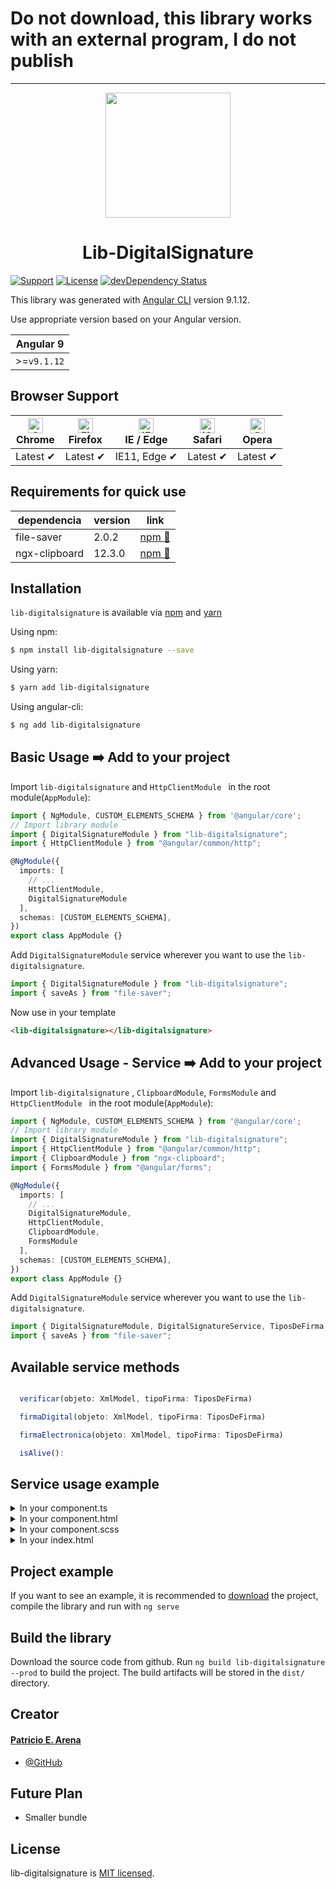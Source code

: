 <h1>  Do not download, this library works with an external program, I do not publish</h1>

----

<p align="center">
  <img height="200px" width="200px" style="text-align: center;" src="https://angular.io/assets/images/logos/angular/angular.svg">
  <h1 align="center">Lib-DigitalSignature</h1>
</p>

[![Support](https://img.shields.io/badge/Support-Angular%209%2B-blue.svg?style=flat-square)]()
[![License](https://img.shields.io/badge/license-MIT-blue.svg?style=flat-square)]()
[![devDependency Status](https://img.shields.io/david/expressjs/express.svg?style=flat-square)]()

This library was generated with [Angular CLI](https://github.com/angular/angular-cli) version 9.1.12.

Use appropriate version based on your Angular version.

|  Angular 9  |
| ----------- |
| >=`v9.1.12` |


## Browser Support

| [<img src="https://raw.githubusercontent.com/alrra/browser-logos/master/src/chrome/chrome_48x48.png" alt="Chrome" width="24px" height="24px" />](http://godban.github.io/browsers-support-badges/)</br>Chrome | [<img src="https://raw.githubusercontent.com/alrra/browser-logos/master/src/firefox/firefox_48x48.png" alt="Firefox" width="24px" height="24px" />](http://godban.github.io/browsers-support-badges/)</br>Firefox | [<img src="https://raw.githubusercontent.com/alrra/browser-logos/master/src/edge/edge_48x48.png" alt="IE / Edge" width="24px" height="24px" />](http://godban.github.io/browsers-support-badges/)</br>IE / Edge | [<img src="https://raw.githubusercontent.com/alrra/browser-logos/master/src/safari-ios/safari-ios_48x48.png" alt="iOS Safari" width="24px" height="24px" />](http://godban.github.io/browsers-support-badges/)</br>Safari | [<img src="https://raw.githubusercontent.com/alrra/browser-logos/master/src/opera/opera_48x48.png" alt="Opera" width="24px" height="24px" />](http://godban.github.io/browsers-support-badges/)</br>Opera |
| ------------------------------------------------------------------------------------------------------------------------------------------------------------------------------------------------------------- | ----------------------------------------------------------------------------------------------------------------------------------------------------------------------------------------------------------------- | --------------------------------------------------------------------------------------------------------------------------------------------------------------------------------------------------------------- | ------------------------------------------------------------------------------------------------------------------------------------------------------------------------------------------------------------------------- | --------------------------------------------------------------------------------------------------------------------------------------------------------------------------------------------------------- |
| Latest ✔                                                                                                                                                                                                      | Latest ✔                                                                                                                                                                                                          | IE11, Edge ✔                                                                                                                                                                                                    | Latest ✔                                                                                                                                                                                                                  | Latest ✔                                                                                                                                                                                                  |

## Requirements for quick use

| dependencia | version | link |
|----------|-------|--------|
| file-saver | 2.0.2 | [npm :link:](https://www.npmjs.com/package/file-saver/) |
| ngx-clipboard | 12.3.0| [npm :link:](https://www.npmjs.com/package/ngx-clipboard/) |

## Installation

`lib-digitalsignature` is available via [npm](https://www.npmjs.com/package/lib-digitalsignature) and [yarn](https://yarnpkg.com/package/lib-digitalsignature)

Using npm:

```bash
$ npm install lib-digitalsignature --save
```

Using yarn:

```bash
$ yarn add lib-digitalsignature
```

Using angular-cli:

```bash
$ ng add lib-digitalsignature
```

## Basic Usage :arrow_right: Add to your project

Import `lib-digitalsignature`  and `HttpClientModule ` in the root module(`AppModule`):

```typescript
import { NgModule, CUSTOM_ELEMENTS_SCHEMA } from '@angular/core';
// Import library module
import { DigitalSignatureModule } from "lib-digitalsignature";
import { HttpClientModule } from "@angular/common/http";

@NgModule({
  imports: [
    // ...
    HttpClientModule,
    DigitalSignatureModule
  ],
  schemas: [CUSTOM_ELEMENTS_SCHEMA],
})
export class AppModule {}
```

Add `DigitalSignatureModule` service wherever you want to use the `lib-digitalsignature`.

```typescript
import { DigitalSignatureModule } from "lib-digitalsignature";
import { saveAs } from "file-saver";
```

Now use in your template

```html
<lib-digitalsignature></lib-digitalsignature>
```

## Advanced Usage - Service :arrow_right: Add to your project

Import `lib-digitalsignature` , `ClipboardModule`, `FormsModule` and  `HttpClientModule ` in the root module(`AppModule`):

```typescript
import { NgModule, CUSTOM_ELEMENTS_SCHEMA } from '@angular/core';
// Import library module
import { DigitalSignatureModule } from "lib-digitalsignature";
import { HttpClientModule } from "@angular/common/http";
import { ClipboardModule } from "ngx-clipboard";
import { FormsModule } from "@angular/forms";

@NgModule({
  imports: [
    // ...
    DigitalSignatureModule,
    HttpClientModule,
    ClipboardModule,
    FormsModule
  ],
  schemas: [CUSTOM_ELEMENTS_SCHEMA],
})
export class AppModule {}
```

Add `DigitalSignatureModule` service wherever you want to use the `lib-digitalsignature`.

```typescript
import { DigitalSignatureModule, DigitalSignatureService, TiposDeFirma, XmlModel } from "lib-digitalsignature";
import { saveAs } from "file-saver";
```

## Available service methods

```typescript

  verificar(objeto: XmlModel, tipoFirma: TiposDeFirma)

  firmaDigital(objeto: XmlModel, tipoFirma: TiposDeFirma)

  firmaElectronica(objeto: XmlModel, tipoFirma: TiposDeFirma)

  isAlive():

```

## Service usage example

<details>
  <summary>In your component.ts</summary>

```typescript
import { Component, OnInit } from '@angular/core';
import { DigitalSignatureModule, DigitalSignatureService, TiposDeFirma, XmlModel } from "lib-digitalsignature";
import { saveAs } from "file-saver";

@Component({
  selector: 'app-root',
  templateUrl: './app.component.html',
  styleUrls: ['./app.component.css']
})

// Advanced Usage - Service
export class AppComponent implements OnInit {

  public TiposDeFirma: any = [
    { key: "Xades-BES - Sin ds:Object", value: TiposDeFirma.Xades_BES_Sin_ds_Object },
    { key: "Xades-BES - Con ds:Object", value: TiposDeFirma.Xades_BES_Con_ds_Object },
  ];
  public TipoDeFirma = TiposDeFirma.Xades_BES_Sin_ds_Object;
  public text: String;
  public textPreview: String = "";
  public objeto: XmlModel;
  public isEnabled = false;
  public showPreview = false;
  public fileUrl;
  public responseFirma;

  constructor(
    public signatureService: DigitalSignatureService
  ) { }

  public ngOnInit() {
    this.text = '<?xml version="1.0" encoding="UTF-8" standalone="no" ?>\n' +
      "<Tour>\n" +
      "   <NombreTour> The Offspring y Bad Religion </NombreTour> \n" +
      "   <Fecha> 24/10/2019 19:00:00 </Fecha>\n" +
      "   <Videos>\n" +
      // tslint:disable-next-line: max-line-length
      '       <video nombre="Bad Religion - 21st century digital boy - Luna Park - 24/10/2019">https://www.youtube.com/watch?v=iDVeAAvFb3U</video> \n' +
      '       <video nombre="The Offspring - Americana - Luna Park - 24/10/2019">https://www.youtube.com/watch?v=Zd7bAu7hVZQ</video> \n' +
      "   </Videos>\n" +
      "</Tour>";
  }

  public FirmarDigital() {
    this.isEnabled = false;
    this.showPreview = false;
    this.textPreview = "";
    this.objeto = new XmlModel();
    this.objeto.Archivo = this.text;
    this.signatureService.firmaDigital(this.objeto, this.TipoDeFirma).subscribe(
      (resp) => {
        // tslint:disable-next-line: no-empty
        if (resp === "-1") {
        } else if (resp === "-2") {
          alert("Certificado: Certificado no valido");
        } else {
          this.responseFirma = resp;
          this.isEnabled = true;
        }
      }, (err) => {
        const message = JSON.parse(err.error).ExceptionMessage;
        alert("Certificado: " + message);
      });
  }

  public FirmarElectronica() {
    this.isEnabled = false;
    this.showPreview = false;
    this.textPreview = "";
    this.objeto = new XmlModel();
    this.objeto.Archivo = this.text;
    this.signatureService.firmaElectronica(this.objeto, this.TipoDeFirma).subscribe(
      (resp) => {
        // tslint:disable-next-line: no-empty
        if (resp === "-1") {
        } else if (resp === "-2") {
          alert("Certificado: Certificado no valido");
        } else {
          this.responseFirma = resp;
          this.isEnabled = true;
        }
      }, (err) => {
        const message = JSON.parse(err.error).ExceptionMessage;
        alert("Certificado: " + message);
      });
  }

  public Verificar() {
    this.objeto = new XmlModel();
    this.objeto.Archivo = this.text;
    this.signatureService.verificar(this.objeto, this.TipoDeFirma).subscribe(
      (resp) => {

        const data = JSON.parse(JSON.stringify(resp.data));
        const cantTotalDeFirmas = data.length;
        let firmasValidas = 0;
        let firmasInvalidas = 0;

        data.forEach((element) => {
          if (data[data.indexOf(element)].IsValid === true) {
            firmasValidas = firmasValidas + 1;
          }
        });

        firmasInvalidas = cantTotalDeFirmas - firmasValidas;

        if (cantTotalDeFirmas === firmasValidas) {
          alert("Cantidad de firmas validas: " + firmasValidas);
        } else {
          alert("Cantidad de firmas validas: " + firmasValidas + " Cantidad de firmas invalidas: " + firmasInvalidas);
        }
      }, (err) => {
        const message = err.error.ExceptionMessage;
        alert("Firmas: " + message);
      });
  }

  public downloadFile() {
    const blob = new Blob([this.responseFirma], { type: "text/xml; charset=utf-8" });
    saveAs(blob, "Document.xml");
  }

  public preview() {
    this.showPreview = true;
    this.textPreview = this.responseFirma;
  }

  public changeType(event) {
    const key = event.target.value;
    const value = this.TiposDeFirma.find((item) => item.key === key).value;
    this.TipoDeFirma = value;
  }

  public copyMessage() {
    alert("Documento copiado");
  }

}

```
</details>

<details>
  <summary>In your component.html</summary>

```html
<section class="ss-d ss-style-triangles">
  <div>
    <button type="button" class="btn btn-success" (click)="downloadFile()" [disabled]="!isEnabled">Descargar Documento
      Firmado&nbsp;
      <i class="fa fa-download fa-lg" aria-hidden="true"></i></button></div>
</section>

<div class="container">
  <div class="form-group">
    <textarea class="form-control" id="Textarea1" rows="13" style="resize: none;" [(ngModel)]="text"></textarea>
  </div>
  <select class="custom-select" (change)="changeType($event)">
    <option *ngFor="let aType of TiposDeFirma" [ngValue]="aType">{{aType.key}}</option>
  </select>
</div>


<br>

<div class="container">
  <div class="text-center">
    <button type="button" class="btn btn-primary waves-effect waves-light" (click)='FirmarDigital()'><i
        class="fa fa-pencil fa-fw" aria-hidden="true"></i>&nbsp;Firmar Digital</button>
    <button type="button" class="btn btn-default waves-effect waves-light" (click)='FirmarElectronica()'><i
        class="fa fa-pencil fa-fw" aria-hidden="true"></i>&nbsp;Firmar Electronica</button>
    <button type="button" class="btn btn-danger waves-effect waves-light" (click)='preview()' [disabled]="!isEnabled"><i
        class="fa fa-eye fa-fw" aria-hidden="true"></i>&nbsp;Vista Previa</button>
    <button type="button" class="btn btn-warning waves-effect waves-light" (click)="Verificar()"><i
        class="fa fa-search fa-fw" aria-hidden="true"></i>&nbsp;Verificar Firmas</button>
  </div>
</div>

<br>

<div *ngIf="showPreview">
  <div class="container">
    <div class="form-group">
      <button type="button" class="btn btn-grey copy waves-effect waves-light" [ngxClipboard]="textArea2"
        (click)="copyMessage()"><i class="fa fa-clipboard" aria-hidden="true"></i>&nbsp;Copiar</button>

      <button type="button" class="btn btn-grey download waves-effect waves-light" (click)="downloadFile()"><i
          class="fa fa-download" aria-hidden="true"></i>&nbsp;Guardar</button>

      <textarea class="form-control textPreview" id="textArea2" #textArea2 rows="13" style="resize: none;"
        [(ngModel)]="textPreview" readonly></textarea>
    </div>

  </div>

</div>

```
</details>

<details>
  <summary>In your component.scss</summary>

```scss
  :root {
  -btn-primary: #4285f4;
  -btn-default: #2bbbad;
  -btn-secondary: #a6c;
  -btn-success: #00c851;
  -btn-info: #33b5e5;
  -btn-warning: #fb3;
  -btn-danger: #ff3547;
  -btn-grey: #8dacc5;
}

body {
  font-family: 'Roboto', sans-serif;
}

.null {
  margin: 0;
}

.select{
  margin: 0;
  font-family: inherit;
  font-size: inherit;
  line-height: inherit;
  text-transform: none;
  word-wrap: normal;
}

.text-center {
  text-align: center !important;
}

.btn {
  -webkit-box-shadow: 0 2px 5px 0 rgba(0,0,0,.16), 0 2px 10px 0 rgba(0,0,0,.12);
  box-shadow: 0 2px 5px 0 rgba(0,0,0,.16), 0 2px 10px 0 rgba(0,0,0,.12);
  padding: .84rem 2.14rem;
  font-size: .81rem;
  -webkit-transition: color .15s ease-in-out,background-color .15s ease-in-out,border-color .15s ease-in-out,-webkit-box-shadow .15s ease-in-out;
  transition: color .15s ease-in-out,background-color .15s ease-in-out,border-color .15s ease-in-out,-webkit-box-shadow .15s ease-in-out;
  -o-transition: color .15s ease-in-out,background-color .15s ease-in-out,border-color .15s ease-in-out,box-shadow .15s ease-in-out;
  transition: color .15s ease-in-out,background-color .15s ease-in-out,border-color .15s ease-in-out,box-shadow .15s ease-in-out;
  transition: color .15s ease-in-out,background-color .15s ease-in-out,border-color .15s ease-in-out,box-shadow .15s ease-in-out,-webkit-box-shadow .15s ease-in-out;
  margin: .375rem;
  border: 0;
  -webkit-border-radius: .125rem;
  border-radius: .125rem;
  cursor: pointer;
  text-transform: uppercase;
  white-space: normal;
  word-wrap: break-word;
  color: #fff;
}

.btn:focus, .btn:hover {
  text-decoration: none;
}

.btn:active, .btn:focus, .btn:hover {
  -webkit-box-shadow: 0 5px 11px 0 rgba(0,0,0,.18), 0 4px 15px 0 rgba(0,0,0,.15);
  box-shadow: 0 5px 11px 0 rgba(0,0,0,.18), 0 4px 15px 0 rgba(0,0,0,.15);
  outline: 0;
}

.btn:not(:disabled):not(.disabled) {
  cursor: pointer;
}

.waves-effect {
  position: relative;
  cursor: pointer;
  overflow: hidden;
  -webkit-user-select: none;
  -moz-user-select: none;
  -ms-user-select: none;
  user-select: none;
  -webkit-tap-highlight-color: transparent;
}


.btn-primary:hover {
  color: #fff;
  background-color: #0069d9;
  border-color: #0062cc;
}

.btn-primary:not([disabled]):not(.disabled).active, .btn-primary:not([disabled]):not(.disabled):active, .show>.btn-primary.dropdown-toggle {
  -webkit-box-shadow: 0 5px 11px 0 rgba(0,0,0,.18), 0 4px 15px 0 rgba(0,0,0,.15);
  box-shadow: 0 5px 11px 0 rgba(0,0,0,.18), 0 4px 15px 0 rgba(0,0,0,.15);
  background-color: #0b51c5!important;
}

.btn:disabled, .btn.disabled,
fieldset:disabled .btn {
  pointer-events: none;
  opacity: 0.4;
}

.btn-default {
  background-color: #2bbbad!important;
  color: #fff;
}

.btn-primary {
  background-color: #4285f4!important;
  color: rgb(255, 255, 255);
}

.btn-secondary {
  background-color: #a6c!important;
  color: #fff;
}

.btn-success {
  background-color: #00c851!important;
  color: #fff;
}

.btn-info {
  background-color: #33b5e5!important;
  color: #fff;
}

.btn-warning {
  background-color: #fb3!important;
  color: #fff;
}

.btn-danger {
  background-color: #ff3547!important;
  color: #fff;
}

.btn-grey {
  background-color: #8dacc5!important;
  color: #fff;
  width:auto;
  height:auto;
  padding:5px 5px;
  text-align:center;
}

.copy {
  position: relative;;
  float: right;
  top: 3.2em;
}

.download {
  position: relative;;
  float: right;
  top: 3.2em;
}

.textPreview{
  font-size: 12px;
  font-family: monospace;
  white-space: pre;
}


.ss-d {
  position: relative;
  background-color: rgba(155, 168, 174, 0.3);
  padding-top:20px;
  padding-bottom:20px;
  margin-top:15px;
  margin-bottom:80px;
  text-align: center;
  height: 96px;
}

/* Common style for pseudo-elements */
.ss-d::before,
.ss-d::after {
  position: absolute;
  content: '';
  pointer-events: none;
}

/* Triangles */
.ss-style-triangles::before,
.ss-style-triangles::after {
  left: 50%;
  width: 30px;
  height: 30px;
  -webkit-transform: translateX(-50%) rotate(45deg);
  transform: translateX(-50%) rotate(45deg);
}

.ss-style-triangles::before {
  top: -15px;
  background: #ecf0f5;
}

.container {
width: 100%;
padding-right: 1rem;
padding-left: 1rem;
margin-right: auto;
margin-left: auto;
}

@media (min-width: 576px) {
.container {
  max-width: 540px;
}
}

@media (min-width: 768px) {
.container {
  max-width: 720px;
}
}

@media (min-width: 992px) {
.container {
  max-width: 960px;
}
}

@media (min-width: 1200px) {
.container {
  max-width: 1140px;
}
}

@media (min-width: 1400px) {
.container {
  max-width: 1320px;
}
}


.form-control {
display: block;
width: 100%;
min-height: calc(1.5em + 0.75rem + 2px);
padding: 0.375rem 0.75rem;
font-size: 1rem;
font-weight: 400;
line-height: 1.5;
color: #495057;
background-color: #fff;
background-clip: padding-box;
border: 1px solid #ced4da;
-webkit-appearance: none;
-moz-appearance: none;
appearance: none;
border-radius: 0.25rem;
transition: border-color 0.15s ease-in-out, box-shadow 0.15s ease-in-out;
}

@media (prefers-reduced-motion: reduce) {
.form-control {
  transition: none;
}
}

.form-control:focus {
color: #495057;
background-color: #fff;
border-color: #8bbafe;
outline: 0;
box-shadow: 0 0 0 0.2rem rgba(13, 110, 253, 0.25);
}

.form-control::-webkit-input-placeholder {
color: #6c757d;
opacity: 1;
}

.form-control::-moz-placeholder {
color: #6c757d;
opacity: 1;
}

.form-control::-ms-input-placeholder {
color: #6c757d;
opacity: 1;
}

.form-control::placeholder {
color: #6c757d;
opacity: 1;
}

.form-control:disabled, .form-control[readonly] {
background-color: #e9ecef;
opacity: 1;
}

  ```
</details>

<details>
  <summary>In your index.html</summary>

```html
<link rel="stylesheet" href="https://stackpath.bootstrapcdn.com/font-awesome/4.7.0/css/font-awesome.min.css">
```
</details>

## Project example

If you want to see an example, it is recommended to [download](https://github.com/patricioarena/Lib-DigitalSignature) the project, compile the library and run with `ng serve`

## Build the library
Download the source code from github.
Run `ng build lib-digitalsignature --prod` to build the project. The build artifacts will be stored in the `dist/` directory.


## Creator

#### [Patricio E. Arena](mailto:patricio.e.arena@gmail.com)

- [@GitHub](https://github.com/patricioarena)

## Future Plan

- Smaller bundle

## License

lib-digitalsignature is [MIT licensed](./LICENSE).